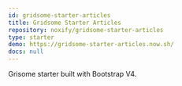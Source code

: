 ```yaml
---
id: gridsome-starter-articles
title: Gridsome Starter Articles
repository: noxify/gridsome-starter-articles
type: starter
demo: https://gridsome-starter-articles.now.sh/
docs: null
---
```


Grisome starter built with Bootstrap V4.